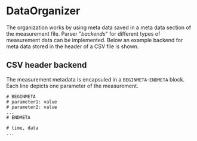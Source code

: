# DataOrganizer
The organization works by using meta data saved in a meta data section of the measurement file. Parser "_backends_" for different types of measurement data can be implemented. Below an example backend for meta data stored in the header of a CSV file is shown.

## CSV header backend

The measurement metadata is encapsuled in a `BEGINMETA`-`ENDMETA` block. Each line depicts one parameter of the measurement.

```
# BEGINMETA
# parameter1: value
# parameter2: value
...
# ENDMETA

# time, data
...
```
